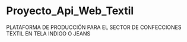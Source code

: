 # Proyecto_Api_Web_Textil
PLATAFORMA DE PRODUCCIÓN PARA EL SECTOR DE CONFECCIONES TEXTIL EN TELA INDIGO  O JEANS

